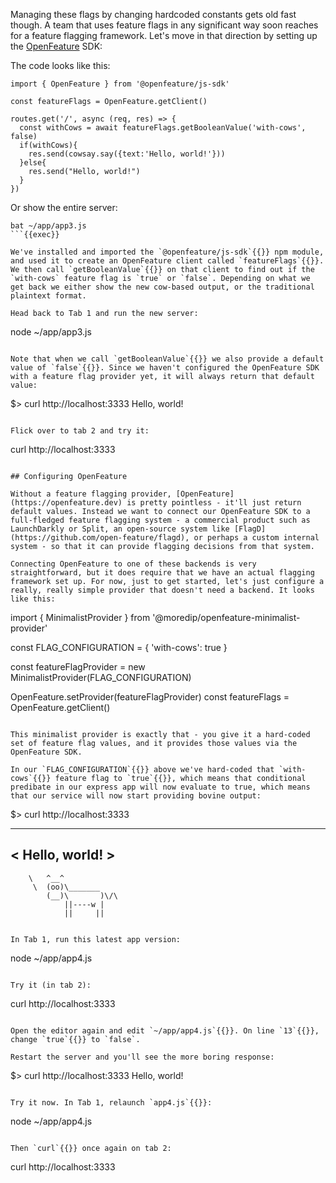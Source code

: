 Managing these flags by changing hardcoded constants gets old fast though. A team that uses feature flags in any significant way soon reaches for a feature flagging framework. Let's move in that direction by setting up the [OpenFeature](https://openfeature.dev) SDK:

The code looks like this:

```
import { OpenFeature } from '@openfeature/js-sdk'

const featureFlags = OpenFeature.getClient()

routes.get('/', async (req, res) => {
  const withCows = await featureFlags.getBooleanValue('with-cows', false)
  if(withCows){
    res.send(cowsay.say({text:'Hello, world!'}))
  }else{
    res.send("Hello, world!")
  }
})
```

Or show the entire server:

```
bat ~/app/app3.js
```{{exec}}

We've installed and imported the `@openfeature/js-sdk`{{}} npm module, and used it to create an OpenFeature client called `featureFlags`{{}}. We then call `getBooleanValue`{{}} on that client to find out if the `with-cows` feature flag is `true` or `false`. Depending on what we get back we either show the new cow-based output, or the traditional plaintext format.

Head back to Tab 1 and run the new server:

```
node ~/app/app3.js
```{{exec interrupt}}

Note that when we call `getBooleanValue`{{}} we also provide a default value of `false`{{}}. Since we haven't configured the OpenFeature SDK with a feature flag provider yet, it will always return that default value:

```
$> curl http://localhost:3333
Hello, world!
```{{}}

Flick over to tab 2 and try it:

```
curl http://localhost:3333
```{{exec}}

## Configuring OpenFeature

Without a feature flagging provider, [OpenFeature](https://openfeature.dev) is pretty pointless - it'll just return default values. Instead we want to connect our OpenFeature SDK to a full-fledged feature flagging system - a commercial product such as LaunchDarkly or Split, an open-source system like [FlagD](https://github.com/open-feature/flagd), or perhaps a custom internal system - so that it can provide flagging decisions from that system.

Connecting OpenFeature to one of these backends is very straightforward, but it does require that we have an actual flagging framework set up. For now, just to get started, let's just configure a really, really simple provider that doesn't need a backend. It looks like this:

```
import { MinimalistProvider } from '@moredip/openfeature-minimalist-provider'

const FLAG_CONFIGURATION = {
  'with-cows': true
}

const featureFlagProvider = new MinimalistProvider(FLAG_CONFIGURATION)

OpenFeature.setProvider(featureFlagProvider)
const featureFlags = OpenFeature.getClient()
```{{}}

This minimalist provider is exactly that - you give it a hard-coded set of feature flag values, and it provides those values via the OpenFeature SDK.

In our `FLAG_CONFIGURATION`{{}} above we've hard-coded that `with-cows`{{}} feature flag to `true`{{}}, which means that conditional predibate in our express app will now evaluate to true, which means that our service will now start providing bovine output:

```
$> curl http://localhost:3333
 _______________
< Hello, world! >
 ---------------
        \   ^__^
         \  (oo)\_______
            (__)\       )\/\
                ||----w |
                ||     ||
```{{}}

In Tab 1, run this latest app version:
```
node ~/app/app4.js
```{{exec interrupt}}

Try it (in tab 2):

```
curl http://localhost:3333
```{{exec}}

Open the editor again and edit `~/app/app4.js`{{}}. On line `13`{{}}, change `true`{{}} to `false`.

Restart the server and you'll see the more boring response:

```
$> curl http://localhost:3333
Hello, world!
```{{}}

Try it now. In Tab 1, relaunch `app4.js`{{}}:
```
node ~/app/app4.js
```{{exec interrupt}}

Then `curl`{{}} once again on tab 2:
```
curl http://localhost:3333
```{{exec}}